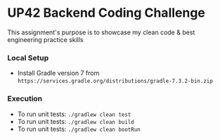 # UP42 Backend Coding Challenge
This assignment's purpose is to showcase my clean code & best engineering practice skills

### Local Setup

* Install Gradle version 7 from `https://services.gradle.org/distributions/gradle-7.3.2-bin.zip`

### Execution

* To run unit tests:
  `./gradlew clean test`
* To run unit tests:
  `./gradlew clean build`
* To run unit tests:
  `./gradlew clean bootRun`